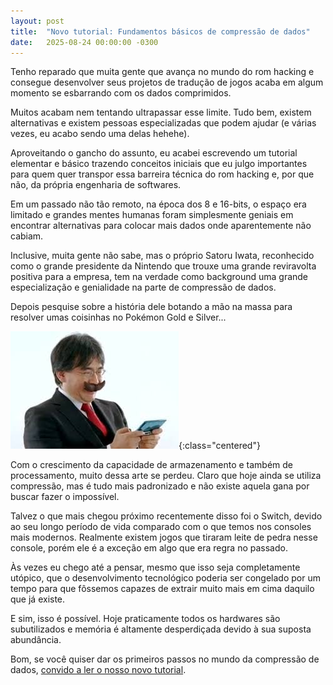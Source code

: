```yaml
---
layout: post
title:  "Novo tutorial: Fundamentos básicos de compressão de dados"
date:   2025-08-24 00:00:00 -0300
---
```


Tenho reparado que muita gente que avança no mundo do rom hacking e consegue desenvolver seus projetos de tradução de jogos acaba em algum momento se esbarrando com os dados comprimidos.

Muitos acabam nem tentando ultrapassar esse limite. Tudo bem, existem alternativas e existem pessoas especializadas que podem ajudar (e várias vezes, eu acabo sendo uma delas hehehe).

Aproveitando o gancho do assunto, eu acabei escrevendo um tutorial elementar e básico trazendo conceitos iniciais que eu julgo importantes para quem quer transpor essa barreira técnica do rom hacking e, por que não, da própria engenharia de softwares.

Em um passado não tão remoto, na época dos 8 e 16-bits, o espaço era limitado e grandes mentes humanas foram simplesmente geniais em encontrar alternativas para colocar mais dados onde aparentemente não cabiam.

Inclusive, muita gente não sabe, mas o próprio Satoru Iwata, reconhecido como o grande presidente da Nintendo que trouxe uma grande reviravolta positiva para a empresa, tem na verdade como background uma grande especialização e genialidade na parte de compressão de dados.

Depois pesquise sobre a história dele botando a mão na massa para resolver umas coisinhas no Pokémon Gold e Silver...

![Satoru Iwata](/img/misc/satoru-iwata.jpeg){:class="centered"}

Com o crescimento da capacidade de armazenamento e também de processamento, muito dessa arte se perdeu. Claro que hoje ainda se utiliza compressão, mas é tudo mais padronizado e não existe aquela gana por buscar fazer o impossível.

Talvez o que mais chegou próximo recentemente disso foi o Switch, devido ao seu longo período de vida comparado com o que temos nos consoles mais modernos. Realmente existem jogos que tiraram leite de pedra nesse console, porém ele é a exceção em algo que era regra no passado.

Às vezes eu chego até a pensar, mesmo que isso seja completamente utópico, que o desenvolvimento tecnológico poderia ser congelado por um tempo para que fôssemos capazes de extrair muito mais em cima daquilo que já existe.

E sim, isso é possível. Hoje praticamente todos os hardwares são subutilizados e memória é altamente desperdiçada devido à sua suposta abundância.

Bom, se você quiser dar os primeiros passos no mundo da compressão de dados, [convido a ler o nosso novo tutorial](/tutoriais/diversos/compressao-de-dados-o-basico-do-basico.html).